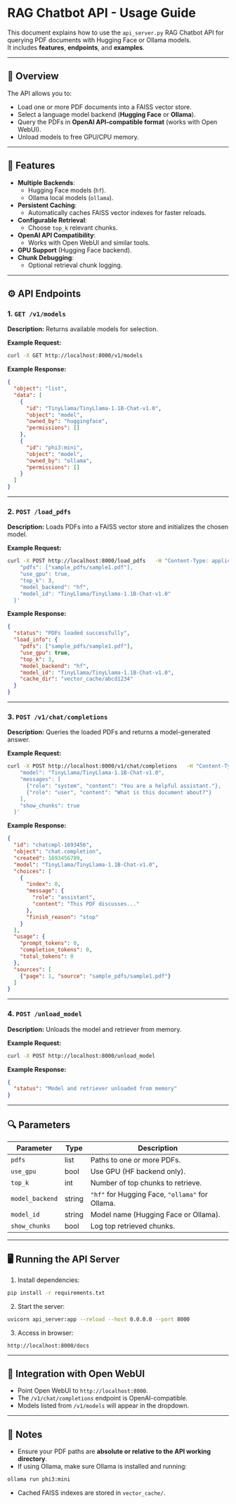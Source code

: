 
# RAG Chatbot API - Usage Guide

This document explains how to use the `api_server.py` RAG Chatbot API for querying PDF documents with Hugging Face or Ollama models.  
It includes **features**, **endpoints**, and **examples**.

---

## 🚀 Overview

The API allows you to:
- Load one or more PDF documents into a FAISS vector store.
- Select a language model backend (**Hugging Face** or **Ollama**).
- Query the PDFs in **OpenAI API-compatible format** (works with Open WebUI).
- Unload models to free GPU/CPU memory.

---

## 📌 Features

- **Multiple Backends**:
  - Hugging Face models (`hf`).
  - Ollama local models (`ollama`).
- **Persistent Caching**:
  - Automatically caches FAISS vector indexes for faster reloads.
- **Configurable Retrieval**:
  - Choose `top_k` relevant chunks.
- **OpenAI API Compatibility**:
  - Works with Open WebUI and similar tools.
- **GPU Support** (Hugging Face backend).
- **Chunk Debugging**:
  - Optional retrieval chunk logging.

---

## ⚙️ API Endpoints

### 1. `GET /v1/models`
**Description:** Returns available models for selection.

**Example Request:**
```bash
curl -X GET http://localhost:8000/v1/models
```

**Example Response:**
```json
{
  "object": "list",
  "data": [
    {
      "id": "TinyLlama/TinyLlama-1.1B-Chat-v1.0",
      "object": "model",
      "owned_by": "huggingface",
      "permissions": []
    },
    {
      "id": "phi3:mini",
      "object": "model",
      "owned_by": "ollama",
      "permissions": []
    }
  ]
}
```

---

### 2. `POST /load_pdfs`
**Description:** Loads PDFs into a FAISS vector store and initializes the chosen model.

**Example Request:**
```bash
curl -X POST http://localhost:8000/load_pdfs   -H "Content-Type: application/json"   -d '{
    "pdfs": ["sample_pdfs/sample1.pdf"],
    "use_gpu": true,
    "top_k": 3,
    "model_backend": "hf",
    "model_id": "TinyLlama/TinyLlama-1.1B-Chat-v1.0"
  }'
```

**Example Response:**
```json
{
  "status": "PDFs loaded successfully",
  "load_info": {
    "pdfs": ["sample_pdfs/sample1.pdf"],
    "use_gpu": true,
    "top_k": 3,
    "model_backend": "hf",
    "model_id": "TinyLlama/TinyLlama-1.1B-Chat-v1.0",
    "cache_dir": "vector_cache/abcd1234"
  }
}
```

---

### 3. `POST /v1/chat/completions`
**Description:** Queries the loaded PDFs and returns a model-generated answer.

**Example Request:**
```bash
curl -X POST http://localhost:8000/v1/chat/completions   -H "Content-Type: application/json"   -d '{
    "model": "TinyLlama/TinyLlama-1.1B-Chat-v1.0",
    "messages": [
      {"role": "system", "content": "You are a helpful assistant."},
      {"role": "user", "content": "What is this document about?"}
    ],
    "show_chunks": true
  }'
```

**Example Response:**
```json
{
  "id": "chatcmpl-1693456",
  "object": "chat.completion",
  "created": 1693456789,
  "model": "TinyLlama/TinyLlama-1.1B-Chat-v1.0",
  "choices": [
    {
      "index": 0,
      "message": {
        "role": "assistant",
        "content": "This PDF discusses..."
      },
      "finish_reason": "stop"
    }
  ],
  "usage": {
    "prompt_tokens": 0,
    "completion_tokens": 0,
    "total_tokens": 0
  },
  "sources": [
    {"page": 1, "source": "sample_pdfs/sample1.pdf"}
  ]
}
```

---

### 4. `POST /unload_model`
**Description:** Unloads the model and retriever from memory.

**Example Request:**
```bash
curl -X POST http://localhost:8000/unload_model
```

**Example Response:**
```json
{
  "status": "Model and retriever unloaded from memory"
}
```

---

## 🔍 Parameters

| Parameter        | Type    | Description |
|------------------|---------|-------------|
| `pdfs`           | list    | Paths to one or more PDFs. |
| `use_gpu`        | bool    | Use GPU (HF backend only). |
| `top_k`          | int     | Number of top chunks to retrieve. |
| `model_backend`  | string  | `"hf"` for Hugging Face, `"ollama"` for Ollama. |
| `model_id`       | string  | Model name (Hugging Face or Ollama). |
| `show_chunks`    | bool    | Log top retrieved chunks. |

---

## 🖥 Running the API Server

1. Install dependencies:
```bash
pip install -r requirements.txt
```

2. Start the server:
```bash
uvicorn api_server:app --reload --host 0.0.0.0 --port 8000
```

3. Access in browser:
```
http://localhost:8000/docs
```

---

## 🧩 Integration with Open WebUI

- Point Open WebUI to `http://localhost:8000`.
- The `/v1/chat/completions` endpoint is OpenAI-compatible.
- Models listed from `/v1/models` will appear in the dropdown.

---

## 📌 Notes
- Ensure your PDF paths are **absolute or relative to the API working directory**.
- If using Ollama, make sure Ollama is installed and running:
```bash
ollama run phi3:mini
```
- Cached FAISS indexes are stored in `vector_cache/`.
